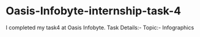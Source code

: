 # Oasis-Infobyte-internship-task-4
I completed my task4 at Oasis Infobyte. Task Details:- Topic:-  Infographics
